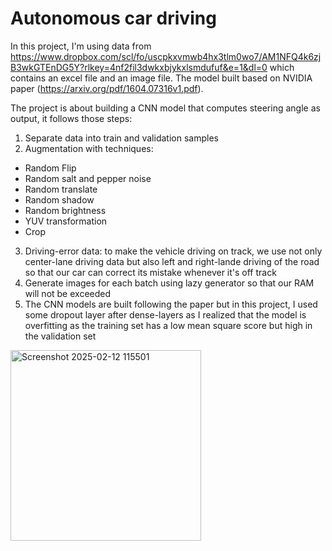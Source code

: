 # Autonomous car driving
In this project, I'm using data from https://www.dropbox.com/scl/fo/uscpkxvmwb4hx3tlm0wo7/AM1NFQ4k6zjB3wkGTEnDG5Y?rlkey=4nf2fil3dwkxbjykxlsmdufuf&e=1&dl=0 which contains an excel file and an image file. The model built based on NVIDIA paper (https://arxiv.org/pdf/1604.07316v1.pdf).

The project is about building a CNN model that computes steering angle as output, it follows those steps:
1. Separate data into train and validation samples
2. Augmentation with techniques:
  - Random Flip
  - Random salt and pepper noise
  - Random translate
  - Random shadow
  - Random brightness
  - YUV transformation
  - Crop
3. Driving-error data: to make the vehicle driving on track, we use not only center-lane driving data but also left and right-lande driving of the road so that our car can correct its mistake whenever it's off track
4. Generate images for each batch using lazy generator so that our RAM will not be exceeded
5. The CNN models are built following the paper but in this project, I used some dropout layer after dense-layers as I realized that the model is overfitting as the training set has a low mean square score but high in the validation set
  <img width="305" alt="Screenshot 2025-02-12 115501" src="https://github.com/user-attachments/assets/96e1932a-8a3f-40db-8bdf-951b25016ad7" />

  


